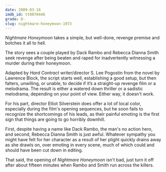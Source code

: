 ```yaml
---
date: 2009-03-16
imdb_id: tt0070446
grade: D-
slug: nightmare-honeymoon-1973
---
```


_Nightmare Honeymoon_ takes a simple, but well-done, revenge premise and botches it all to hell.

The story sees a couple played by Dack Rambo and Rebecca Dianna Smith seek revenge after being beaten and raped for inadvertently witnessing a murder during their honeymoon.

Adapted by <span data-imdb-id="tt0064406">_Hard Contract_</span> writer/director S. Lee Pogostin from the novel by Lawrence Block, the script starts well, establishing a good setup, but then falters, unwilling, or unable, to decide if it’s a straight-up revenge film or a melodrama. The result is either a watered down thriller or a sadistic melodrama, depending on your point of view. Either way, it doesn't work.

For his part, director Elliot Silverstein does offer a lot of local color, especially during the film's opening sequences, but he soon fails to recognize the shortcomings of his leads, as their painful emoting is the first sign that things are going to go horribly downhill.

First, despite having a name like Dack Rambo, the man's no action hero, and second, Rebecca Dianna Smith is just awful. Whatever sympathy you might have felt for her character as a result of her plight quickly drains away as she drawls on, over emoting in every scene, much of which could and should have been cut down in editing.

That said, the opening of _Nightmare Honeymoon_ isn't bad, just turn it off after about fifteen minutes when Rambo and Smith run across the killers.
